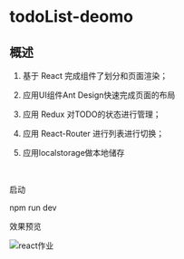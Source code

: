 # todoList-deomo
## 概述

1. 基于 React 完成组件了划分和页面渲染；

2. 应用UI组件Ant Design快速完成页面的布局

3. 应用 Redux 对TODO的状态进行管理；

4. 应用 React-Router 进行列表进行切换；

5. 应用localstorage做本地储存

   ​

启动

npm run dev

效果预览

![react作业](/Users/wangjiayan/Documents/react/todoList-deomo/react作业.gif)

